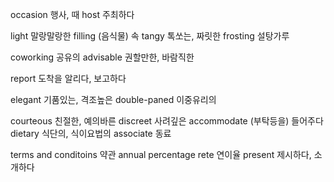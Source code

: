 occasion 행사, 때
host 주최하다

light 말랑말랑한
filling (음식물) 속
tangy 톡쏘는, 짜릿한
frosting 설탕가루

coworking 공유의
advisable 권할만한, 바람직한

report 도착을 알리다, 보고하다

elegant 기품있는, 격조높은
double-paned 이중유리의

courteous 친절한, 예의바른
discreet 사려깊은
accommodate (부탁등을) 들어주다
dietary 식단의, 식이요법의
associate 동료

terms and conditoins 약관
annual percentage rete 연이율
present 제시하다, 소개하다
